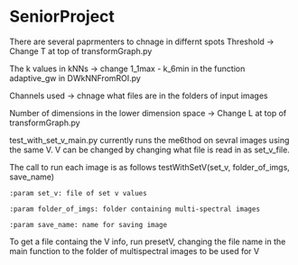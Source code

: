 # SeniorProject
There are several paprmenters to chnage in differnt spots
  Threshold -> Change T at top of transformGraph.py 
  
  The k values in kNNs -> change 1_1max - k_6min in the function adaptive_gw in DWkNNFromROI.py
  
  Channels used -> chnage what files are in the folders of input images
  
  Number of dimensions in the lower dimension space -> Change L at top of transformGraph.py
  
  
test_with_set_v_main.py currently runs the me6thod on sevral images using the same V. V can be changed by changing what file is read in as set_v_file. 


The call to run each image is as follows
testWithSetV(set_v, folder_of_imgs, save_name)

    :param set_v: file of set v values
    
    :param folder_of_imgs: folder containing multi-spectral images
    
    :param save_name: name for saving image


  To get a file containg the V info, run presetV, changing the file name in the main function to the folder of multispectral images to be used for V
